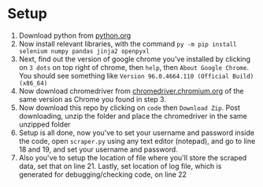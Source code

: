 # Setup
1. Download python from [python.org](https://www.python.org/downloads/)
2. Now install relevant libraries, with the command `py -m pip install selenium numpy pandas jinja2 openpyxl`
3. Next, find out the version of google chrome you've installed by clicking on `3 dots` on top right of chrome, then `help`, then `About Google Chrome`. You should see something like `Version 96.0.4664.110 (Official Build) (x86_64)`
4. Now download chromedriver from [chromedriver.chromium.org](https://chromedriver.chromium.org/) of the same version as Chrome you found in step 3. 
5. Now download this repo by clicking on `code` then `Download Zip`. Post downloading, unzip the folder and place the chromedriver in the same unzipped folder
6. Setup is all done, now you've to set your username and password inside the code, open `scraper.py` using any text editor (notepad), and go to line 18 and 19, and set your username and password. 
7. Also you've to setup the location of file where you'll store the scraped data, set that on line 21. Lastly, set location of log file, which is generated for debugging/checking code, on line 22